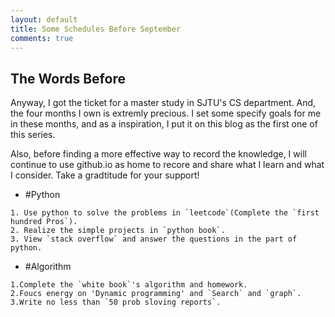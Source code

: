 ```yaml
---
layout: default
title: Some Schedules Before September 
comments: true
---
```


## The Words Before

   Anyway, I got the ticket for a master study in SJTU's CS department. And, the four months I own is extremly precious. I set some specify goals for me in these months, and as a inspiration, I put it on this blog as the first one of this series.
    
   Also, before finding a more effective way to record the knowledge, I will continue to use github.io as home to recore and share what I learn and what I consider. Take a gradtitude for your support!

* #Python
```
1. Use python to solve the problems in `leetcode`(Complete the `first hundred Pros`).
2. Realize the simple projects in `python book`.
3. View `stack overflow` and answer the questions in the part of python.
```

* #Algorithm
```
1.Complete the `white book`'s algorithm and homework.
2.Foucs energy on 'Dynamic programming' and `Search` and `graph`.
3.Write no less than `50 prob sloving reports`.
```

